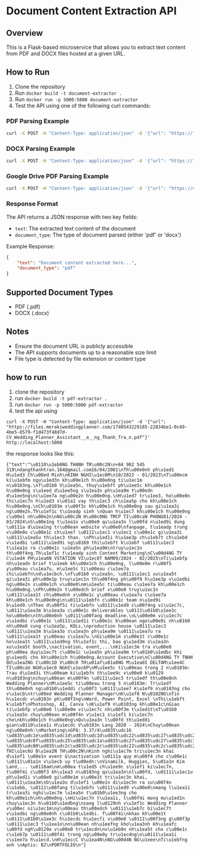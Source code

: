 # Document Content Extraction API

## Overview
This is a Flask-based microservice that allows you to extract text content from PDF and DOCX files hosted at a given URL.

## How to Run

1. Clone the repository
2. Run `docker build -t document-extractor .`
3. Run `docker run -p 5000:5000 document-extractor`
4. Test the API using one of the following curl commands:

### PDF Parsing Example
```bash
curl -X POST -H "Content-Type: application/json" -d '{"url": "https://files.merakiweddingplanner.com/1740543229185-22834be1-0c49-4be5-8579-f1d473f48d7d-CV_Wedding_Planner_Assistant__a__ng_Thanh_Tra_n.pdf"}' http://localhost:5000
```

### DOCX Parsing Example
```bash
curl -X POST -H "Content-Type: application/json" -d '{"url": "https://file-examples.com/storage/fe5c8a4a6c9c9c/2017/04/file_example_DOCX_5MB.docx"}' http://localhost:5000
```

### Google Drive PDF Parsing Example
```bash
curl -X POST -H "Content-Type: application/json" -d '{"url": "https://drive.google.com/file/d/1K5E4SVOo6Aox4m8ST0x_h_Jt2LBfgzDU/view"}' http://localhost:5000
```

### Response Format
The API returns a JSON response with two key fields:
- `text`: The extracted text content of the document
- `document_type`: The type of document parsed (either 'pdf' or 'docx')

Example Response:
```json
{
    "text": "Document content extracted here...",
    "document_type": "pdf"
}
```

## Supported Document Types
- PDF (.pdf)
- DOCX (.docx)

## Notes
- Ensure the document URL is publicly accessible
- The API supports documents up to a reasonable size limit
- File type is detected by file extension or content type

## how to run

1. clone the repository
2. run `docker build -t pdf-extractor .`
3. run `docker run -p 5000:5000 pdf-extractor`
4. test the api using 
```
curl -X POST -H "Content-Type: application/json" -d '{"url": "https://files.merakiweddingplanner.com/1740543229185-22834be1-0c49-4be5-8579-f1d473f48d7d-CV_Wedding_Planner_Assistant__a__ng_Thanh_Tra_n.pdf"}' http://localhost:5000
```

the response looks like this:
```
{"text":"\u0110\u1eb6NG THANH TR\u00c2N\n+84 902 545 319\ndangthanhtran.164@gmail.com16/04/2001\nTh\u00e0nh ph\u1ed1 H\u1ed3 Ch\u00ed Minh\nKINH NGHI\u1ec6M\n10/2022 - 01/2023\nT\u00ecm ki\u1ebfm ngu\u1ed3n kh\u00e1ch h\u00e0ng ti\u1ec1m n\u0103ng.\nT\u01b0 V\u1ea5n, thuy\u1ebft ph\u1ee5c kh\u00e1ch h\u00e0ng s\u1eed d\u1ee5ng s\u1ea3n ph\u1ea9m t\u00edn d\u1ee5ng\nc\u1ee7a ng\u00e2n h\u00e0ng.\nH\u1ed7 tr\u1ee3, ho\u00e0n thi\u1ec7n h\u1ed3 s\u01a1 vay th\u1ec3 ch\u1ea5p cho kh\u00e1ch h\u00e0ng.\nCh\u0103m s\u00f3c kh\u00e1ch h\u00e0ng sau gi\u1ea3i ng\u00e2n.Th\u1ef1c t\u1eadp sinh \nQuan h\u1ec7 kh\u00e1ch h\u00e0ng c\u00e1 nh\u00e2n\nNG\u00c2N H\u00c0NG TMCP TI\u00caN PHONG01/2024 - 03/2024\nS\u00e1ng t\u1ea1o v\u00e0 qu\u1ea3n l\u00fd n\u1ed9i dung \u0111a d\u1ea1ng tr\u00ean website v\u00e0\nfanpage, t\u1eadp trung v\u00e0o c\u00e1c ch\u1ee7 \u0111\u1ec1 v\u1ec1 c\u00e1c gi\u1ea3i \u0111\u1ea5u th\u1ec3 thao. \nPh\u1ed1i h\u1ee3p ch\u1eb7t ch\u1ebd v\u1edbi \u0111\u1ed9i ng\u0169 thi\u1ebft k\u1ebf \u0111\u1ec3 t\u1ea1o ra c\u00e1c \u1ea5n ph\u1ea9m\ntruy\u1ec1n th\u00f4ng.Th\u1ef1c t\u1eadp sinh Content Marketing\nC\u00d4NG TY C\u1ed4 PH\u1ea6N VSTATION VI\u1ec6T NAM09/2024 - 02/2025\nTi\u1ebfp nh\u1eadn brief t\u1eeb kh\u00e1ch h\u00e0ng, l\u00e0m r\u00f5 y\u00eau c\u1ea7u, m\u1ee5c ti\u00eau c\u1ee7a chi\u1ebfn\nd\u1ecbch.\nT\u01b0 v\u1ea5n, \u0111\u1ec1 xu\u1ea5t gi\u1ea3i ph\u00e1p truy\u1ec1n th\u00f4ng ph\u00f9 h\u1ee3p v\u1edbi ng\u00e2n s\u00e1ch v\u00e0\nm\u1ee5c ti\u00eau c\u1ee7a kh\u00e1ch h\u00e0ng.\nPh\u00e2n t\u00edch brief v\u00e0 truy\u1ec1n \u0111\u1ea1t ch\u00ednh x\u00e1c y\u00eau c\u1ea7u c\u1ee7a kh\u00e1ch h\u00e0ng\n\u0111\u1ebfn c\u00e1c team n\u1ed9i b\u1ed9.\nTheo d\u00f5i ti\u1ebfn \u0111\u1ed9 c\u00f4ng vi\u1ec7c, \u0111\u1ea3m b\u1ea3o c\u00e1c deliverables \u0111\u01b0\u1ee3c ho\u00e0n\nth\u00e0nh \u0111\u00fang deadline.\nL\u00e0m vi\u1ec7c v\u1edbi c\u00e1c \u0111\u1ed1i t\u00e1c b\u00ean ngo\u00e0i nh\u01b0 nh\u00e0 cung c\u1ea5p, KOLs,\nproduction house \u0111\u1ec3 \u0111\u1ea3m b\u1ea3o s\u1ea3n ph\u1ea9m \u0111\u1ea7u ra \u0111\u1ea1t y\u00eau c\u1ea7u.\nGi\u00e1m s\u00e1t c\u00e1c ho\u1ea1t \u0111\u1ed9ng th\u1ef1c thi, bao g\u1ed3m s\u1ea3n xu\u1ea5t booth,\nactivation, event,...\nKi\u1ec3m tra v\u00e0 ph\u00ea duy\u1ec7t c\u00e1c \u1ea5n ph\u1ea9m tr\u01b0\u1edbc khi g\u1eedi cho kh\u00e1ch h\u00e0ng.Account Executive\nC\u00d4NG TY TNHH QU\u1ea2NG C\u00c1O V\u00c0 TH\u01af\u01a0NG M\u1ea0I DELTAM\u1ee4C TI\u00caU NGH\u1ec0 NGHI\u1ec6P\nM\u1ee5c ti\u00eau trong 2 n\u0103m: Trau d\u1ed3i th\u00eam ki\u1ebfn th\u1ee9c v\u00e0 k\u0129 n\u0103ng\nchuy\u00ean m\u00f4n \u0111\u1ec3 tr\u1edf th\u00e0nh Wedding Planner\nM\u1ee5c ti\u00eau trong 5 n\u0103m: Tr\u1edf th\u00e0nh ng\u01b0\u1eddi c\u00f3 \u0111\u1ee7 k\u1ef9 n\u0103ng cho v\u1ecb\ntr\u00ed Wedding Planner Manager\nK\u1ef8 N\u0102NG\nTin h\u1ecdc v\u0103n ph\u00f2ng\nWord, Power Point, Excel \nThi\u1ebft k\u1ebf\nPhotoshop, AI, Canva \nK\u1ef9 n\u0103ng kh\u00e1c\nGiao ti\u1ebfp v\u00e0 l\u00e0m vi\u1ec7c nh\u00f3m t\u1ed1t\nT\u01b0 v\u1ea5n chuy\u00ean m\u00f4n v\u1ec1 s\u1ef1 ki\u1ec7n cho\nkh\u00e1ch h\u00e0ng\nQu\u1ea3n l\u00fd th\u1eddi gian\u0110\u1ea1i H\u1ecdc V\u0103n Lang 2020 - 2024\nChuy\u00ean ng\u00e0nh:\nMarketing\nGPA: 3.37/4\ud835\udc16 \ud835\udc1e\ud835\udc1d\ud835\udc1d\ud835\udc22\ud835\udc27\ud835\udc20  \ud835\udc0f\ud835\udc25\ud835\udc1a\ud835\udc27\ud835\udc27\ud835\udc1e\ud835\udc2b  \ud835\udc00\ud835\udc2c\ud835\udc2c\ud835\udc22\ud835\udc2c\ud835\udc2d\ud835\udc1a\ud835\udc27\ud835\udc2d\nGI\u1edaI THI\u1ec6U B\u1ea2N TH\u00c2N\nKinh nghi\u1ec7m tri\u1ec3n khai d\u1ef1 \u00e1n event &\nactivation \u0111a quy m\u00f4 cho c\u00e1c \u0111\u01a1n v\u1ecb uy t\u00edn:\nVinamilk, Huggies, S\u01a1n Kim Land,... \u0110am\nm\u00ea t\u1ed5 ch\u1ee9c s\u1ef1 ki\u1ec7n, t\u00f4i c\u00f3 kh\u1ea3 n\u0103ng qu\u1ea3n\nl\u00fd, \u0111i\u1ec1u ph\u1ed1i v\u00e0 gi\u00e1m s\u00e1t tri\u1ec3n khai, \u0111\u1ea3m\nb\u1ea3o d\u1ef1 \u00e1n di\u1ec5n ra su\u00f4n s\u1ebb, \u0111\u00fang ti\u1ebfn \u0111\u1ed9 v\u00e0\nmang l\u1ea1i tr\u1ea3i nghi\u1ec7m \u1ea5n t\u01b0\u1ee3ng cho kh\u00e1ch\nh\u00e0ng.\nHi\u1ec7n t\u1ea1i, t\u00f4i mong mu\u1ed1n chuy\u1ec3n h\u01b0\u1edbng\nsang l\u0129nh v\u1ef1c Wedding Planner v\u00ec ni\u1ec1m\ny\u00eau th\u00edch \u0111\u1eb7c bi\u1ec7t v\u1edbi ng\u00e0nh c\u01b0\u1edbi. T\u00f4i\nkhao kh\u00e1t \u0111\u01b0\u1ee3c h\u1ecdc h\u1ecfi v\u00e0 \u0111\u00f3ng g\u00f3p \u0111\u1ec3 t\u1ea1o\nn\u00ean nh\u1eefng kho\u1ea3nh kh\u1eafc \u00fd ngh\u0129a v\u00e0 tr\u1ecdn\nv\u1eb9n nh\u1ea5t cho c\u00e1c c\u1eb7p \u0111\u00f4i trong ng\u00e0y tr\u1ecdng\n\u0111\u1ea1i c\u1ee7a h\u1ecd.\nH\u1eccC V\u1ea4N\nNG\u00d4N NG\u1eee\nTi\u1ebfng anh \nAptis: B2\nPORTFOLIO\n"}
```

